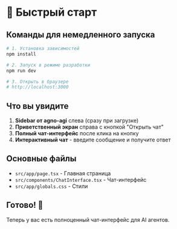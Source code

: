 # 🚀 Быстрый старт

## Команды для немедленного запуска

```bash
# 1. Установка зависимостей
npm install

# 2. Запуск в режиме разработки
npm run dev

# 3. Открыть в браузере
# http://localhost:3000
```

## Что вы увидите

1. **Sidebar от agno-agi** слева (сразу при загрузке)
2. **Приветственный экран** справа с кнопкой "Открыть чат"  
3. **Полный чат-интерфейс** после клика на кнопку
4. **Интерактивный чат** - введите сообщение и получите ответ

## Основные файлы

- `src/app/page.tsx` - Главная страница
- `src/components/ChatInterface.tsx` - Чат-интерфейс
- `src/app/globals.css` - Стили

## Готово! 🎉

Теперь у вас есть полноценный чат-интерфейс для AI агентов. 